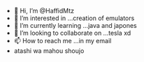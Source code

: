 - 👋 Hi, I’m @HaffidMtz
- 👀 I’m interested in ...creation of emulators
- 🌱 I’m currently learning ...java and japones
- 💞️ I’m looking to collaborate on ...tesla xd
- 📫 How to reach me ...in my email
- atashi wa mahou shoujo

<!---
HaffidMtz/HaffidMtz is a ✨ special ✨ repository because its `README.md` (this file) appears on your GitHub profile.
You can click the Preview link to take a look at your changes.
--->
